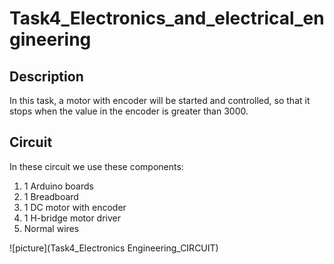 # Task4_Electronics_and_electrical_engineering
## **Description**

In this task, a motor with encoder will be started and controlled, so that it stops when the value in the encoder is greater than 3000.

## **Circuit**

In these circuit we use these components:
1. 1 Arduino boards
1. 1 Breadboard 
1. 1 DC motor with encoder
1. 1 H-bridge motor driver
1. Normal wires

![picture](Task4_Electronics Engineering_CIRCUIT)
